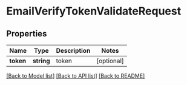 # EmailVerifyTokenValidateRequest

## Properties
Name | Type | Description | Notes
------------ | ------------- | ------------- | -------------
**token** | **string** | token | [optional] 

[[Back to Model list]](../README.md#documentation-for-models) [[Back to API list]](../README.md#documentation-for-api-endpoints) [[Back to README]](../README.md)


